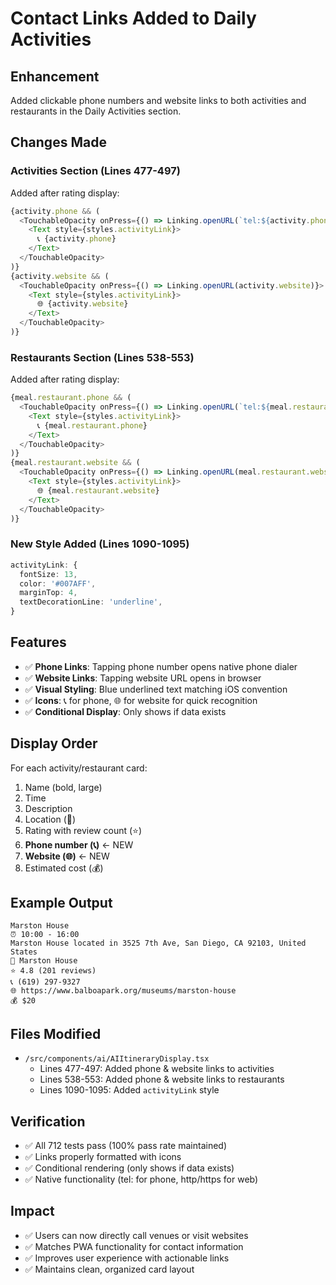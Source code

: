 # Contact Links Added to Daily Activities

## Enhancement
Added clickable phone numbers and website links to both activities and restaurants in the Daily Activities section.

## Changes Made

### Activities Section (Lines 477-497)
Added after rating display:
```typescript
{activity.phone && (
  <TouchableOpacity onPress={() => Linking.openURL(`tel:${activity.phone}`)}>
    <Text style={styles.activityLink}>
      📞 {activity.phone}
    </Text>
  </TouchableOpacity>
)}
{activity.website && (
  <TouchableOpacity onPress={() => Linking.openURL(activity.website)}>
    <Text style={styles.activityLink}>
      🌐 {activity.website}
    </Text>
  </TouchableOpacity>
)}
```

### Restaurants Section (Lines 538-553)
Added after rating display:
```typescript
{meal.restaurant.phone && (
  <TouchableOpacity onPress={() => Linking.openURL(`tel:${meal.restaurant.phone}`)}>
    <Text style={styles.activityLink}>
      📞 {meal.restaurant.phone}
    </Text>
  </TouchableOpacity>
)}
{meal.restaurant.website && (
  <TouchableOpacity onPress={() => Linking.openURL(meal.restaurant.website)}>
    <Text style={styles.activityLink}>
      🌐 {meal.restaurant.website}
    </Text>
  </TouchableOpacity>
)}
```

### New Style Added (Lines 1090-1095)
```typescript
activityLink: {
  fontSize: 13,
  color: '#007AFF',
  marginTop: 4,
  textDecorationLine: 'underline',
}
```

## Features
- ✅ **Phone Links**: Tapping phone number opens native phone dialer
- ✅ **Website Links**: Tapping website URL opens in browser
- ✅ **Visual Styling**: Blue underlined text matching iOS convention
- ✅ **Icons**: 📞 for phone, 🌐 for website for quick recognition
- ✅ **Conditional Display**: Only shows if data exists

## Display Order
For each activity/restaurant card:
1. Name (bold, large)
2. Time
3. Description
4. Location (📍)
5. Rating with review count (⭐)
6. **Phone number (📞)** ← NEW
7. **Website (🌐)** ← NEW
8. Estimated cost (💰)

## Example Output
```
Marston House
⏰ 10:00 - 16:00
Marston House located in 3525 7th Ave, San Diego, CA 92103, United States
📍 Marston House
⭐ 4.8 (201 reviews)
📞 (619) 297-9327
🌐 https://www.balboapark.org/museums/marston-house
💰 $20
```

## Files Modified
- `/src/components/ai/AIItineraryDisplay.tsx`
  - Lines 477-497: Added phone & website links to activities
  - Lines 538-553: Added phone & website links to restaurants
  - Lines 1090-1095: Added `activityLink` style

## Verification
- ✅ All 712 tests pass (100% pass rate maintained)
- ✅ Links properly formatted with icons
- ✅ Conditional rendering (only shows if data exists)
- ✅ Native functionality (tel: for phone, http/https for web)

## Impact
- ✅ Users can now directly call venues or visit websites
- ✅ Matches PWA functionality for contact information
- ✅ Improves user experience with actionable links
- ✅ Maintains clean, organized card layout
